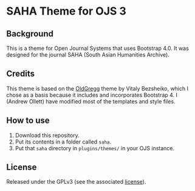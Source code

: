 # SAHA Theme for OJS 3
## Background

This is a theme for Open Journal Systems that uses Bootstrap 4.0. It was designed for the journal SAHA (South Asian Humanities Archive).

## Credits

This theme is based on the [OldGregg](https://github.com/Vitaliy-1/oldGregg/tree/master) theme by Vitaly Bezsheiko, which I chose as a basis because it includes and incorporates Bootstrap 4. I (Andrew Ollett) have modified most of the templates and style files.


## How to use
1. Download this repository.
2. Put its contents in a folder called `saha`.
3. Put that `saha` directory in `plugins/themes/` in your OJS instance.

## License
Released under the GPLv3 (see the associated [license](./LICENSE)).